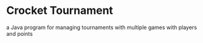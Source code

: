 # Crocket Tournament
a Java program for managing tournaments with multiple games with players and points
